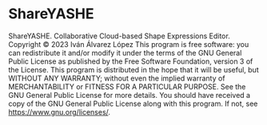 # ShareYASHE
ShareYASHE. Collaborative Cloud-based Shape Expressions Editor.
Copyright © 2023 Iván Álvarez López
This program is free software: you can redistribute it and/or modify it under the terms of the GNU General Public License as published by the Free Software Foundation, version 3 of the License.
This program is distributed in the hope that it will be useful, but WITHOUT ANY WARRANTY; without even the implied warranty of MERCHANTABILITY or FITNESS FOR A PARTICULAR PURPOSE.  See the GNU General Public License for more details.
You should have received a copy of the GNU General Public License along with this program.  If not, see https://www.gnu.org/licenses/.

